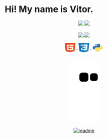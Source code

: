 <h1> Hi! My name is Vitor. </h1>

<div align="center">
<a align="center" href="https://www.instagram.com/inuness01/" target="_blank"><img src="https://img.shields.io/badge/-Instagram-%23E4405F?style=for-the-badge&logo=instagram&logoColor=white" target="_blank"></a>
<a align="center" href="https://www.linkedin.com/in/vitor-nunes-da-silva-234ab3186/" target="_blank"><img src="https://img.shields.io/badge/-LinkedIn-%230077B5?style=for-the-badge&logo=linkedin&logoColor=white" target="_blank"></a>
 <div>
   <br>
</div>
  <a href="https://github.com/VitorNuness">
  <img height="120em"   align="center" src="https://github-readme-stats.vercel.app/api?username=VitorNuness&show_icons=true&theme=synthwave&include_all_commits=true&count_private=true"/>
  <img height="120em"  align="center" src="https://github-readme-stats.vercel.app/api/top-langs/?username=VitorNuness&layout=compact&langs_count=7&theme=synthwave" />
 <br>
<div  align="center"> 
  <div style="display: inline_block"><br>
  <img align="center" alt="HTML" height="30" width="40" src="https://raw.githubusercontent.com/devicons/devicon/master/icons/html5/html5-original.svg">
  <img align="center" alt="CSS" height="30" width="40" src="https://raw.githubusercontent.com/devicons/devicon/master/icons/css3/css3-original.svg">
  <img align="center" alt="Python" height="30" width="40" src="https://raw.githubusercontent.com/devicons/devicon/master/icons/python/python-original.svg">
  <br><br> 
</div>
 
  ![Snake animation](https://github.com/VitorNuness/VitorNuness/blob/output/github-contribution-grid-snake.svg)
 
</div>
 
[![readme](https://github-readme-stats.vercel.app/api/pin/?username=VitorNuness&repo=VitorNuness&theme=react)](https://github.com/VitorNuness/VitorNuness)
